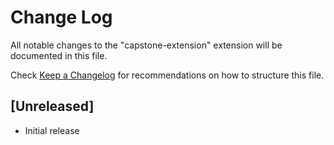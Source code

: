 # Change Log

All notable changes to the "capstone-extension" extension will be documented in this file.

Check [Keep a Changelog](http://keepachangelog.com/) for recommendations on how to structure this file.

## [Unreleased]

- Initial release